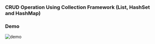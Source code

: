 ### CRUD Operation Using Collection Framework (List, HashSet and HashMap)

### Demo

![demo](demo.gif)

